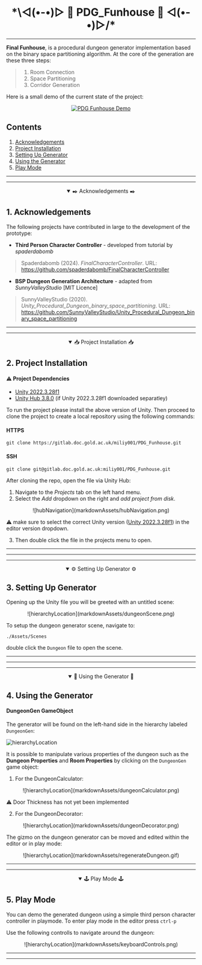 # <div align="center"> \*\◅(•-•)▻ 🧱 PDG_Funhouse 🧱 ◅(•-•)▻/* </div>
---

**Final Funhouse**, is a procedural dungeon generator implementation based on the binary space partitioning algorithm. At the core of the generation are these three steps:


> <ol>
> <li> Room Connection </li>
> <li> Space Partitioning </li>
> <li> Corridor Generation </li>
> </ol>

Here is a small demo of the current state of the project:

<div align="center">

[![PDG Funhouse Demo](https://img.youtube.com/vi/709TQdN045I/0.jpg)](https://www.youtube.com/watch?v=709TQdN045I&ab_channel=SHTOA)

</div>

## Contents
1. [Acknowledgements](#1-acknowledgements)
2. [Project Installation](#2-project-installation)
3. [Setting Up Generator](#3-setting-up-project)
4. [Using the Generator](#4-using-the-generator)
5. [Play Mode](#5-play-mode)

---
--- 

<details open>
<summary align="center"> 
✒️ Acknowledgements ✒️ 
</summary>

## 1. Acknowledgements

The following projects have contributed in large to the development of the prototype:

- **Third Person Character Controller** - developed from tutorial by *spaderdabomb*

> Spaderdabomb (2024). *FinalCharacterController*. URL: https://github.com/spaderdabomb/FinalCharacterController

- **BSP Dungeon Generation Architecture** - adapted from *SunnyValleyStudio* [MIT Licence]

> SunnyValleyStudio (2020). *Unity_Procedural_Dungeon_binary_space_partitioning*. URL: https://github.com/SunnyValleyStudio/Unity_Procedural_Dungeon_binary_space_partitioning


</details>

---

--- 

<details open>

<summary align="center">📥 Project Installation 📥</summary>

## 2. Project Installation


#### :warning: Project Dependencies
- [Unity 2022.3.28f1](https://unity.com/releases/editor/whats-new/2022.3.28#notes)
- [Unity Hub 3.8.0](https://docs.unity3d.com/hub/manual/InstallHub.html) (if Unity 2022.3.28f1 downloaded separatley)

To run the project please install the above version of Unity. Then proceed to clone the project to create a local repository using the following commands:

#### HTTPS 
```   
git clone https://gitlab.doc.gold.ac.uk/miliy001/PDG_Funhouse.git 
```  

#### SSH
```   
git clone git@gitlab.doc.gold.ac.uk:miliy001/PDG_Funhouse.git
```
After cloning the repo, open the file via Unity Hub: 
1. Navigate to the _Projects_ tab on the left hand menu. 
2. Select the _Add_ dropdown on the right and _add project from disk_. 

<div align="center">
![hubNavigation](markdownAssets/hubNavigation.png)
</div>

:warning: make sure to select the correct Unity version ([Unity 2022.3.28f1](https://unity.com/releases/editor/whats-new/2022.3.28#notes)) in the editor version dropdown.

3. Then double click the file in the projects menu to open.

---

</details>

---
---

<details open>
<summary align="center">⚙️ Setting Up Generator ⚙️</summary>

## 3. Setting Up Generator


Opening up the Unity file you will be greeted with an untitled scene:

<div align="center">
![hierarchyLocation](markdownAssets/dungeonScene.png)
</div>

To setup the dungeon generator scene, navigate to:

```  
./Assets/Scenes
```  

double click the <code>Dungeon</code> file to open the scene.


---

</details>


---
---

<details open>
<summary align="center"> 🧱 Using the Generator 🧱 </summary>

## 4. Using the Generator

#### DungeonGen GameObject
The generator will be found on the left-hand side in the hierarchy labeled <code>DungeonGen</code>:

![hierarchyLocation](markdownAssets/DungeonGenLoc.png)

It is possible to manipulate various properties of the dungeon such as the **Dungeon Properties** and **Room Properties** by clicking on the <code>DungeonGen</code> game object:

1. For the DungeonCalculator:

<div align="center">
![hierarchyLocation](markdownAssets/dungeonCalculator.png)
</div>

:warning: Door Thickness has not yet been implemented

2. For the DungeonDecorator:

<div align="center">
![hierarchyLocation](markdownAssets/dungeonDecorator.png)
</div>

The gizmo on the dungeon generator can be moved and edited within the editor or in play mode:

<div align="center">
![hierarchyLocation](markdownAssets/regenerateDungeon.gif)
</div>

---

</details>

---

<details open>
<summary align="center"> 🕹️ Play Mode 🕹️ </summary>

## 5. Play Mode


You can demo the generated dungeon using a simple third person character controller in playmode. To enter play mode in the editor press <code>ctrl-p</code> 

Use the following controlls to navigate around the dungeon:
<div align="center">
![hierarchyLocation](markdownAssets/keyboardControls.png)
</div>

---

</details>

---
